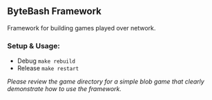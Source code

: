 ## ByteBash Framework
Framework for building games played over network.


### Setup & Usage:
* Debug
  ``` make rebuild ```
* Release
  ``` make restart ```


_Please review the game directory for a simple blob game that clearly demonstrate how to use the framework._
